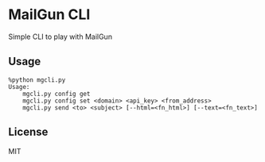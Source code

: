 # MailGun CLI

Simple CLI to play with MailGun

## Usage

```
%python mgcli.py
Usage:
    mgcli.py config get
    mgcli.py config set <domain> <api_key> <from_address>
    mgcli.py send <to> <subject> [--html=<fn_html>] [--text=<fn_text>]
```

## License

MIT
